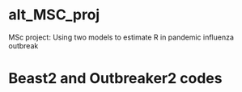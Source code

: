# alt_MSC_proj
MSc project: Using two models to estimate R in pandemic influenza outbreak
# Beast2 and Outbreaker2 codes 


